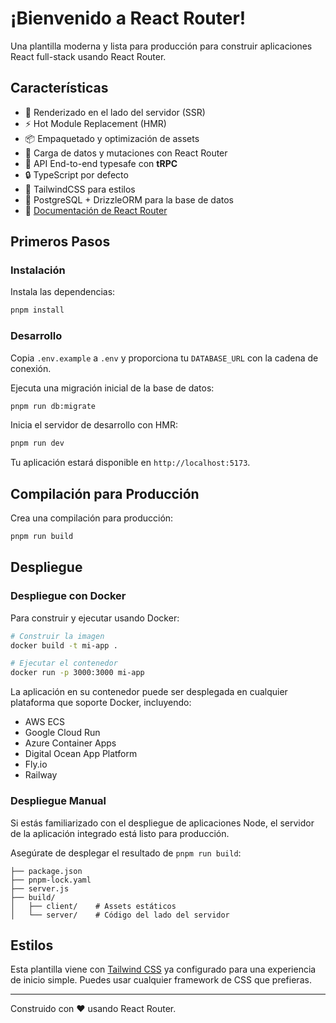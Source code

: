 # ¡Bienvenido a React Router! 

Una plantilla moderna y lista para producción para construir aplicaciones React full-stack usando React Router.

## Características

- 🚀 Renderizado en el lado del servidor (SSR)
- ⚡️ Hot Module Replacement (HMR)
- 📦 Empaquetado y optimización de assets
- 🔄 Carga de datos y mutaciones con React Router
- 🤝 API End-to-end typesafe con **tRPC**
- 🔒 TypeScript por defecto
- 🎉 TailwindCSS para estilos
- 💾 PostgreSQL + DrizzleORM para la base de datos
- 📖 [Documentación de React Router](https://reactrouter.com/)

## Primeros Pasos

### Instalación

Instala las dependencias:

```bash
pnpm install
```

### Desarrollo

Copia `.env.example` a `.env` y proporciona tu `DATABASE_URL` con la cadena de conexión.

Ejecuta una migración inicial de la base de datos:

```bash
pnpm run db:migrate
```

Inicia el servidor de desarrollo con HMR:

```bash
pnpm run dev
```

Tu aplicación estará disponible en `http://localhost:5173`.

## Compilación para Producción

Crea una compilación para producción:

```bash
pnpm run build
```

## Despliegue

### Despliegue con Docker

Para construir y ejecutar usando Docker:

```bash
# Construir la imagen
docker build -t mi-app .

# Ejecutar el contenedor
docker run -p 3000:3000 mi-app
```

La aplicación en su contenedor puede ser desplegada en cualquier plataforma que soporte Docker, incluyendo:

- AWS ECS
- Google Cloud Run
- Azure Container Apps
- Digital Ocean App Platform
- Fly.io
- Railway

### Despliegue Manual

Si estás familiarizado con el despliegue de aplicaciones Node, el servidor de la aplicación integrado está listo para producción.

Asegúrate de desplegar el resultado de `pnpm run build`:

```
├── package.json
├── pnpm-lock.yaml
├── server.js
├── build/
│   ├── client/    # Assets estáticos
│   └── server/    # Código del lado del servidor
```

## Estilos

Esta plantilla viene con [Tailwind CSS](https://tailwindcss.com/) ya configurado para una experiencia de inicio simple. Puedes usar cualquier framework de CSS que prefieras.

---

Construido con ❤️ usando React Router.
